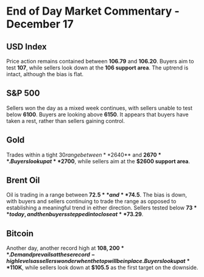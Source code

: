 # End of Day Market Commentary - December 17

## USD Index
Price action remains contained between **106.79** and **106.20**. Buyers aim to test **107**, while sellers look down at the **106 support area**. The uptrend is intact, although the bias is flat.

## S&P 500
Sellers won the day as a mixed week continues, with sellers unable to test below **6100**. Buyers are looking above **6150**. It appears that buyers have taken a rest, rather than sellers gaining control.

## Gold
Trades within a tight $30 range between **$2640** and **$2670**. Buyers look up at **$2700**, while sellers aim at the **$2600 support area**.

## Brent Oil
Oil is trading in a range between **$72.5** and **$74.5**. The bias is down, with buyers and sellers continuing to trade the range as opposed to establishing a meaningful trend in either direction. Sellers tested below **$73** today, and then buyers stepped in to close at **$73.29**.

## Bitcoin
Another day, another record high at **$108,200**. Demand prevails at these record-high levels as sellers wonder when the top will be in place. Buyers look up at **$110K**, while sellers look down at **$105.5** as the first target on the downside.
